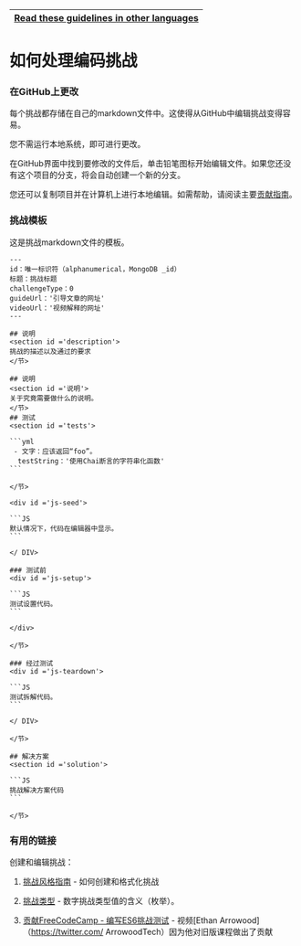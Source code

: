 <!-- do not translate this -->
| [Read these guidelines in other languages](/docs/i18n-languages) |
|-|
<!-- do not translate this -->

# 如何处理编码挑战

### 在GitHub上更改

每个挑战都存储在自己的markdown文件中。这使得从GitHub中编辑挑战变得容易。

您不需运行本地系统，即可进行更改。

在GitHub界面中找到要修改的文件后，单击铅笔图标开始编辑文件。如果您还没有这个项目的分支，将会自动创建一个新的分支。

您还可以复制项目并在计算机上进行本地编辑。如需帮助，请阅读主要[贡献指南](./CONTRIBUTING.md)。

### 挑战模板

这是挑战markdown文件的模板。

````MD
---
id：唯一标识符（alphanumerical，MongoDB _id）
标题：挑战标题
challengeType：0
guideUrl：'引导文章的网址'
videoUrl：'视频解释的网址'
---

## 说明
<section id ='description'>
挑战的描述以及通过的要求
</节>

## 说明
<section id ='说明'>
关于究竟需要做什么的说明。
</节>
## 测试
<section id ='tests'>

```yml
 - 文字：应该返回“foo”。
  testString：'使用Chai断言的字符串化函数'
```

</节>

<div id ='js-seed'>

```JS
默认情况下，代码在编辑器中显示。
```

</ DIV>

### 测试前
<div id ='js-setup'>

```JS
测试设置代码。
```

</div>

</节>

### 经过测试
<div id ='js-teardown'>

```JS
测试拆解代码。
```

</ DIV>

</节>

## 解决方案
<section id ='solution'>

```JS
挑战解决方案代码
```

</节>
````

### 有用的链接

创建和编辑挑战：

1. [挑战风格指南](style-guide-for-curriculum-challenges.md) - 如何创建和格式化挑战

2. [挑战类型](https://github.com/freeCodeCamp/learn/blob/a5cb25704168aa37f59a582f0bb5a19b7bd89b46/utils/challengeTypes.js) - 数字挑战类型值的含义（枚举）。

3. [贡献FreeCodeCamp  - 编写ES6挑战测试](https://www.youtube.com/watch?v=iOdD84OSfAE#t=2h49m55s) - 视频[Ethan Arrowood]（https://twitter.com/ ArrowoodTech）因为他对旧版课程做出了贡献
